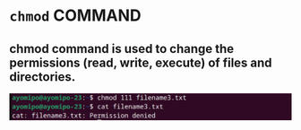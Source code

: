 # `chmod` COMMAND



## chmod command is used to change the permissions (read, write, execute) of files and directories. 




![Alt text](<chmod cmd.PNG>)
